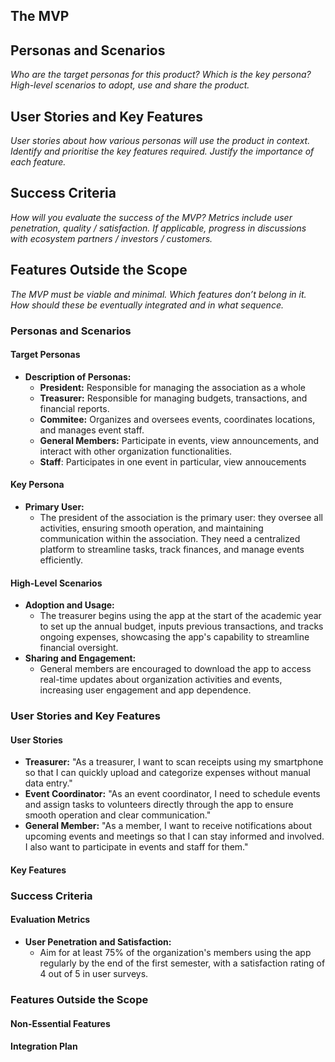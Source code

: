 ## The MVP
## Personas and Scenarios
*Who are the target personas for this product?*
*Which is the key persona?*
*High-level scenarios to adopt, use and share the product.*
## User Stories and Key Features
*User stories about how various personas will use the product in context.*
*Identify and prioritise the key features required.*
*Justify the importance of each feature.*
## Success Criteria
*How will you evaluate the success of the MVP?*
*Metrics include user penetration, quality / satisfaction.*
*If applicable, progress in discussions with ecosystem partners / investors / customers.*
## Features Outside the Scope
*The MVP must be viable and minimal.*
*Which features don’t belong in it.*
*How should these be eventually integrated and in what sequence.*



### Personas and Scenarios

#### Target Personas
- **Description of Personas:**
  - **President:** Responsible for managing the association as a whole
  - **Treasurer:** Responsible for managing budgets, transactions, and financial reports.
  - **Commitee:** Organizes and oversees events, coordinates locations, and manages event staff.
  - **General Members:** Participate in events, view announcements, and interact with other organization functionalities.
  - **Staff**: Participates in one event in particular, view annoucements

#### Key Persona
- **Primary User:**
  - The president of the association is the primary user: they oversee all activities, ensuring smooth operation, and maintaining communication within the association. They need a centralized platform to streamline tasks, track finances, and manage events efficiently.

#### High-Level Scenarios
- **Adoption and Usage:**
  - The treasurer begins using the app at the start of the academic year to set up the annual budget, inputs previous transactions, and tracks ongoing expenses, showcasing the app's capability to streamline financial oversight.
- **Sharing and Engagement:**
  - General members are encouraged to download the app to access real-time updates about organization activities and events, increasing user engagement and app dependence.

### User Stories and Key Features

#### User Stories
- **Treasurer:** "As a treasurer, I want to scan receipts using my smartphone so that I can quickly upload and categorize expenses without manual data entry."
- **Event Coordinator:** "As an event coordinator, I need to schedule events and assign tasks to volunteers directly through the app to ensure smooth operation and clear communication."
- **General Member:** "As a member, I want to receive notifications about upcoming events and meetings so that I can stay informed and involved. I also want to participate in events and staff for them."

#### Key Features


### Success Criteria

#### Evaluation Metrics
- **User Penetration and Satisfaction:**
  - Aim for at least 75% of the organization's members using the app regularly by the end of the first semester, with a satisfaction rating of 4 out of 5 in user surveys.


### Features Outside the Scope

#### Non-Essential Features


#### Integration Plan





